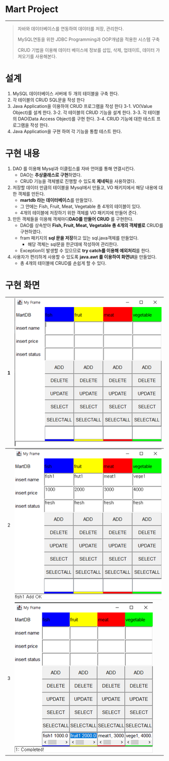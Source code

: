 # Mart Project

---

> 자바와 데이터베이스를 연동하여 데이터를 저장, 관리한다.
>
> MySQL연동을 위한 JDBC Programming과 OOP개념을 적용한 시스템 구축
>
> CRUD 기법을 이용해 데이터 베이스에 정보를 삽입, 삭제, 업데이트, 데이터 가져오기를 사용해본다.

# 설계

1. MySQL 데이터베이스 서버에 두 개의 테이블을 구축 한다.
2. 각 테이블의 CRUD SQL문을 작성 한다
3. Java Application을 이용하여 CRUD 프로그램을 작성 한다
   3-1. VO(Value Object)를 설계 한다.
   3-2. 각 테이블의 CRUD 기능을 설계 한다.
   3-3. 각 테이블의 DAO(Data Access Object)를 구현 한다.
   3-4. CRUD 기능에 대한 테스트 프로그램을 작성 한다.
4. Java Application을 구현 하여 각 기능을 통합 테스트 한다.

# 구현 내용

1. DAO 를 이용해 Mysql과 이클립스를 자바 언어를 통해 연결시킨다.
   - DAO는 **추상클래스로 구현**하였다.
   - CRUD 기능을 객체별로 진행할 수 있도록 **제네릭**을 사용하였다.
2. 저장할 데이터 만큼의 테이블을 Mysql에서 만들고, VO 패키지에서 해당 내용에 대한 객체를 만든다.
   - **martdb 라는 데이터베이스**를 만들었다.
   - 그 안에는 Fish, Fruit, Meat, Vegetable 총 4개의 테이블이 있다.
   - 4개의 테이블에 저장하기 위한 객체를 VO 패키지에 만들어 준다.
3. 만든 객체들을 이용해 객체마다**DAO를 만들어 CRUD** 를 구현한다.
   - DAO를 상속받아 **Fish, Fruit, Meat, Vegetable 총 4개의 객체별로** CRUD를 구현하였다.
   - fram 패키지의 **sql 문을 저장**하고 있는 sql.java객체를 만들었다.
     - 해당 객체는 sql문을 한군데에 작성하여 관리한다.
   - Exception이 발생할 수 있으므로 **try catch를 이용해 예외처리**를 한다.
4. 사용자가 편리하게 사용할 수 있도록 **java.awt 를 이용하여 화면UI**을 만들었다.
   - 총 4개의 테이블에 CRUD를 손쉽게 할 수 있다.

# 구현 화면

| 1    | ![ui1](../images/Project_Mysql_ui1.png) |
| ---- | --------------------------------------- |
| 2    | ![ui2](../images/project_Mysql_ui2.png) |
| 3    | ![ui3](../images/project_Mysql_ui3.png) |

   

